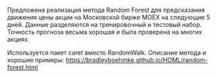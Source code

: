 Предложена реализация метода Random Forest для предсказания движения цены акции на Московской бирже MOEX на следующие 5 дней.
Данные разделяются на тренировочный и тестовый набор.
Точность прогноза весьма хорошая и была проверена на многих акциях.

Используется пакет caret вместо RandomWalk.
Описание метода и хорошие примеры: https://bradleyboehmke.github.io/HOML/random-forest.html
